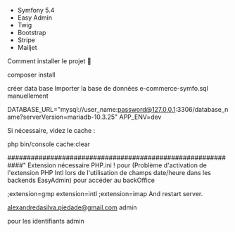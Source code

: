 - Symfony 5.4
- Easy Admin
- Twig
- Bootstrap
- Stripe
- Mailjet


Comment installer le projet 🔨

composer install

créer data base
Importer la base de données e-commerce-symfo.sql manuellement


DATABASE_URL="mysql://user_name:password@127.0.0.1:3306/database_name?serverVersion=mariadb-10.3.25"
APP_ENV=dev

Si nécessaire, videz le cache :

php bin/console cache:clear

############################################################"
Extension nécessaire PHP.ini ! pour 
(Problème d'activation de l'extension PHP Intl lors de l'utilisation de champs date/heure dans les backends EasyAdmin)
pour accéder au backOffice

;extension=gmp
extension=intl
;extension=imap
And restart server.


alexandredasilva.piedade@gmail.com
admin

pour les identifiants admin

